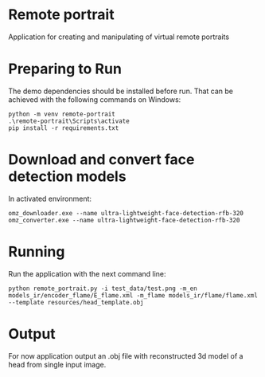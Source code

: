 # Remote portrait

Application for creating and manipulating of virtual remote portraits

# Preparing to Run
The demo dependencies should be installed before run. That can be achieved with the following commands on Windows:

```
python -m venv remote-portrait
.\remote-portrait\Scripts\activate
pip install -r requirements.txt
```

# Download and convert face detection models

In activated environment:

```
omz_downloader.exe --name ultra-lightweight-face-detection-rfb-320
omz_converter.exe --name ultra-lightweight-face-detection-rfb-320
```

# Running

Run the application with the next command line:

```
python remote_portrait.py -i test_data/test.png -m_en models_ir/encoder_flame/E_flame.xml -m_flame models_ir/flame/flame.xml --template resources/head_template.obj
```

# Output
For now application output an .obj file with reconstructed 3d model of a head from single input image.